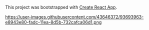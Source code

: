 This project was bootstrapped with [Create React App](https://github.com/facebook/create-react-app).

https://user-images.githubusercontent.com/43646372/93693963-e8943e80-fadc-11ea-8d5b-732cafca06d1.png

